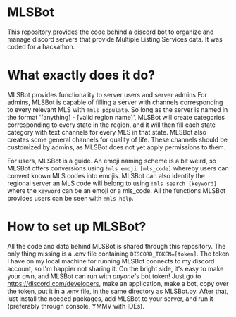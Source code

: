 # MLSBot
This repository provides the code behind a discord bot to organize and manage discord servers that provide Multiple Listing Services data. It was coded for a hackathon.
# What exactly does it do?
MLSBot provides functionality to server users and server admins
For admins, MLSBot is capable of filling a server with channels corresponding to every relevant MLS with `!mls populate`. So long as the server is named in the format '\[anything\] - \[valid region name\]', MLSBot will create categories corresponding to every state in the region, and it will then fill each state category with text channels for every MLS in that state. MLSBot also creates some general channels for quality of life. These channels should be customized by admins, as MLSBot does not yet apply permissions to them.

For users, MLSBot is a guide. An emoji naming scheme is a bit weird, so MLSBot offers conversions using `!mls emoji [mls_code]` whereby users can convert known MLS codes into emojis. MLSBot can also identify the regional server an MLS code will belong to using `!mls search [keyword]` where the `keyword` can be an emoji or a mls_code. All the functions MLSBot provides users can be seen with `!mls help`.
# How to set up MLSBot?
All the code and data behind MLSBot is shared through this repository. The only thing missing is a .env file containing `DISCORD_TOKEN=[token]`. The token I have on my local machine for running MLSBot connects to my discord account, so I'm happier not sharing it. On the bright side, it's easy to make your own, and MLSBot can run with *anyone's* bot token! Just go to https://discord.com/developers, make an application, make a bot, copy over the token, put it in a .env file, in the same directory as MLSBot.py. After that, just install the needed packages, add MLSBot to your server, and run it (preferably through console, YMMV with IDEs).
